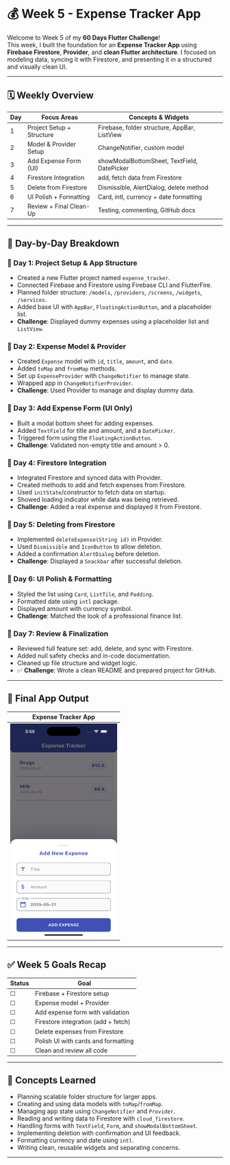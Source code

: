# 💰 Week 5 - Expense Tracker App

Welcome to Week 5 of my **60 Days Flutter Challenge**!  
This week, I built the foundation for an **Expense Tracker App** using **Firebase Firestore**, **Provider**, and **clean Flutter architecture**. I focused on modeling data, syncing it with Firestore, and presenting it in a structured and visually clean UI.

---

## 🗓️ Weekly Overview

| Day | Focus Areas                  | Concepts & Widgets |
|-----|-------------------------------|---------------------|
| 1   | Project Setup + Structure    | Firebase, folder structure, AppBar, ListView |
| 2   | Model & Provider Setup       | ChangeNotifier, custom model |
| 3   | Add Expense Form (UI)        | showModalBottomSheet, TextField, DatePicker |
| 4   | Firestore Integration        | add, fetch data from Firestore |
| 5   | Delete from Firestore        | Dismissible, AlertDialog, delete method |
| 6   | UI Polish + Formatting       | Card, intl, currency + date formatting |
| 7   | Review + Final Clean-Up      | Testing, commenting, GitHub docs |

---

## 🧠 Day-by-Day Breakdown

### 📌 Day 1: Project Setup & App Structure
- Created a new Flutter project named `expense_tracker`.
- Connected Firebase and Firestore using Firebase CLI and FlutterFire.
- Planned folder structure: `/models`, `/providers`, `/screens`, `/widgets`, `/services`.
- Added base UI with `AppBar`, `FloatingActionButton`, and a placeholder list.
- **Challenge**: Displayed dummy expenses using a placeholder list and `ListView`.

### 📌 Day 2: Expense Model & Provider
- Created `Expense` model with `id`, `title`, `amount`, and `date`.
- Added `toMap` and `fromMap` methods.
- Set up `ExpenseProvider` with `ChangeNotifier` to manage state.
- Wrapped app in `ChangeNotifierProvider`.
- **Challenge**: Used Provider to manage and display dummy data.

### 📌 Day 3: Add Expense Form (UI Only)
- Built a modal bottom sheet for adding expenses.
- Added `TextField` for title and amount, and a `DatePicker`.
- Triggered form using the `FloatingActionButton`.
- **Challenge**: Validated non-empty title and amount > 0.

### 📌 Day 4: Firestore Integration
- Integrated Firestore and synced data with Provider.
- Created methods to add and fetch expenses from Firestore.
- Used `initState`/constructor to fetch data on startup.
- Showed loading indicator while data was being retrieved.
- **Challenge**: Added a real expense and displayed it from Firestore.

### 📌 Day 5: Deleting from Firestore
- Implemented `deleteExpense(String id)` in Provider.
- Used `Dismissible` and `IconButton` to allow deletion.
- Added a confirmation `AlertDialog` before deletion.
- **Challenge**: Displayed a `Snackbar` after successful deletion.

### 📌 Day 6: UI Polish & Formatting
- Styled the list using `Card`, `ListTile`, and `Padding`.
- Formatted date using `intl` package.
- Displayed amount with currency symbol.
- **Challenge**: Matched the look of a professional finance list.

### 📌 Day 7: Review & Finalization
- Reviewed full feature set: add, delete, and sync with Firestore.
- Added null safety checks and in-code documentation.
- Cleaned up file structure and widget logic.
- ✅ **Challenge**: Wrote a clean README and prepared project for GitHub.

---

## 📸 Final App Output

| Expense Tracker App |
|---------------------|
| <img src="../../Outputs/Week 5.png" width="250" height="500" /> |

---

## ✅ Week 5 Goals Recap

| Status | Goal                                  |
|--------|----------------------------------------|
| ☐      | Firebase + Firestore setup            |
| ☐      | Expense model + Provider              |
| ☐      | Add expense form with validation      |
| ☐      | Firestore integration (add + fetch)   |
| ☐      | Delete expenses from Firestore        |
| ☐      | Polish UI with cards and formatting   |
| ☐      | Clean and review all code             |

---

## 🧩 Concepts Learned

- Planning scalable folder structure for larger apps.
- Creating and using data models with `toMap`/`fromMap`.
- Managing app state using `ChangeNotifier` and `Provider`.
- Reading and writing data to Firestore with `cloud_firestore`.
- Handling forms with `TextField`, `Form`, and `showModalBottomSheet`.
- Implementing deletion with confirmation and UI feedback.
- Formatting currency and date using `intl`.
- Writing clean, reusable widgets and separating concerns.

---

